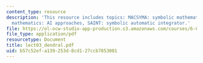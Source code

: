 ```yaml
---
content_type: resource
description: 'This resource includes topics: MACSYMA: symbolic mathematics, symbolic
  mathematics: AI approaches, SAINT: symbolic automatic integrator.'
file: https://ol-ocw-studio-app-production.s3.amazonaws.com/courses/6-871-knowledge-based-applications-systems-spring-2005/b57c52efa139253d8cd127ccb7853001_lect03_dendral.pdf
file_type: application/pdf
resourcetype: Document
title: lect03_dendral.pdf
uid: b57c52ef-a139-253d-8cd1-27ccb7853001
---
```

